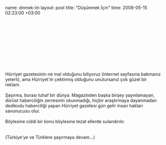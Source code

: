 name: dnmek-iin
layout: post
title: "Düşünmek İçin"
time: 2008-05-15 02:23:00 +03:00

<object><param name="movie" value="http://www.youtube.com/v/jzp8J2v_C_0&hl=en"></param><param name="wmode" value="transparent"></param><embed src="http://www.youtube.com/v/jzp8J2v_C_0&hl=en" type="application/x-shockwave-flash" wmode="transparent"></embed></object><br /><br />Hürriyet gazetesinin ne mal olduğunu biliyoruz (internet sayfasına bakmanız yeterli), ama Hürriyet'in çektirmiş olduğunu unutursanız çok güzel bir reklam.<br /><br />Şaşırma, burası tuhaf bir dünya. Magazinden başka birşey yayınlamayan, dürüst haberciliğin zerresinin okunmadığı, hiçbir araştırmaya dayanmadan dedikodu haberciliği yapan Hürriyet gazetesi gün gelir insan hakları savunucusu olur. <br /><br />Böylesine ciddi bir konu böylesine tezat ellerde sulandırılır.<br /><br /><br />(Türkiye'ye ve Türklere şaşırmaya devam...)
